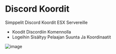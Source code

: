 # Discord Koordit
   Simppelit Discord Koordit ESX Servereille

- Koodit Discordiin Komennolla
- Logeihin Sisältyy Pelaajan Suunta Ja Koordinaatit

![image](https://media.discordapp.net/attachments/830767474273550346/923564381655142410/unknown.png?width=400&height=167)

